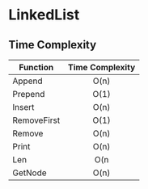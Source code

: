 # LinkedList

## Time Complexity

|Function|Time Complexity|
|---|:---:|
|Append|O(n)|
|Prepend|O(1)|
|Insert|O(n)|
|RemoveFirst|O(1)|
|Remove|O(n)|
|Print|O(n)|
|Len|O(n|
|GetNode|O(n)|
